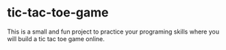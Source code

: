 # tic-tac-toe-game
This is a small and fun project to practice your programing skills where you will build a tic tac toe game online.

